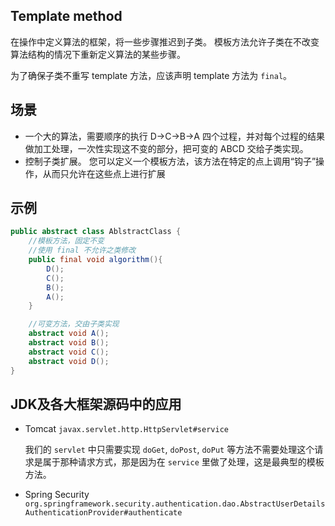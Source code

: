 Template method
-----------

在操作中定义算法的框架，将一些步骤推迟到子类。 模板方法允许子类在不改变算法结构的情况下重新定义算法的某些步骤。

为了确保子类不重写 template 方法，应该声明 template 方法为 `final`。

## 场景
* 一个大的算法，需要顺序的执行 D->C->B->A 四个过程，并对每个过程的结果做加工处理，一次性实现这不变的部分，把可变的 ABCD 交给子类实现。
* 控制子类扩展。 您可以定义一个模板方法，该方法在特定的点上调用“钩子”操作，从而只允许在这些点上进行扩展

## 示例

```java
public abstract class AblstractClass {
    //模板方法，固定不变
    //使用 final 不允许之类修改
    public final void algorithm(){
        D();
        C();
        B();
        A();
    }

    //可变方法，交由子类实现
    abstract void A();
    abstract void B();
    abstract void C();
    abstract void D();
}
```


## JDK及各大框架源码中的应用
* Tomcat `javax.servlet.http.HttpServlet#service`

  我们的 `servlet` 中只需要实现 `doGet`, `doPost`, `doPut` 等方法不需要处理这个请求是属于那种请求方式，那是因为在 `service` 里做了处理，这是最典型的模板方法。

* Spring Security `org.springframework.security.authentication.dao.AbstractUserDetailsAuthenticationProvider#authenticate`
